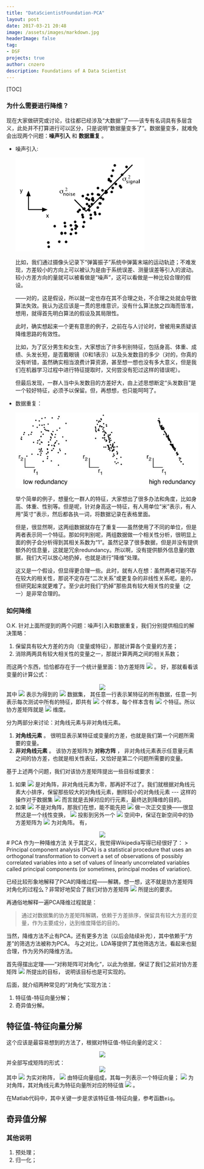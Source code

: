 ```yaml
---
title: "DataScientistFoundation-PCA"
layout: post
date: 2017-03-21 20:48
image: /assets/images/markdown.jpg
headerImage: false
tag:
- DSF
projects: true
author: cnzero
description: Foundations of A Data Scientist
---
```


[TOC]

### 为什么需要进行降维？
现在大家做研究或讨论，往往都已经涉及“大数据”了——该专有名词具有多层含义，此处并不打算进行可以区分，只是说明“数据量变多了”。数据量变多，就难免会出现两个问题：__噪声引入__ 和 __数据重复__ 。

* 噪声引入:

  ![](/assets/images/PCA/Signal2NoiseVariance.jpg)

  比如，我们通过摄像头记录下“弹簧振子”系统中弹簧末端的运动轨迹；不难发现，方差较小的方向上可以被认为是由于系统误差、测量误差等引入的波动。较小方差方向的量就可以被看做是“噪声”，这可以看做是一种比较合理的假设。

   ——对的，这是假设，所以就一定也存在其不合理之处，不合理之处就会导致算法失效。我认为这应该是一贯的思维意识，没有什么算法放之四海而皆准，想用，就得首先明白算法的假设及其局限性。

   此时，确实想起来一个更有意思的例子，之前在与人讨论时，曾被用来质疑该降维思路的有效性。

   比如，为了区分男生和女生，大家想出了许多判别特征，包括身高、体重、成绩、头发长短，是否戴眼镜（0和1表示）以及头发数目的多少（对的，你真的没有听错，虽然确实相当浪费计算资源，甚至想一想也没有多大意义，但是我们在机器学习过程中进行特征提取时，又何尝没有犯过这样的错误呢）。

   但最后发现，一群人当中头发数目的方差好大，由上述思想断定“头发数目”是一个较好特征，必须予以保留。但，再想想，也只能呵呵了。

* 数据重复：

  ![](/assets/images/PCA/Redundancy.jpg)

  举个简单的例子，想量化一群人的特征，大家想出了很多办法和角度，比如身高、体重、性别等。但是呢，针对身高这一特征，有人用单位“米”表示，有人用“英寸”表示，然后都各执一词，将数据记录在表格里面。

  但是，很显然啊，这两组数据就存在了重复——虽然使用了不同的单位，但是两者表示同一个特征。那如何判别呢，两组数据做一个相关性分析，很明显上面的例子会分析得到其相关系数为“1”。虽然记录了很多数据，但是并没有提供额外的信息量，这就是冗余redundancy。所以啊，没有提供额外信息量的数据，我们大可以放心地扔掉，也就是进行“降维”处理。

  这又是一个假设，但显得更合理一些。此时，就有人在想：虽然两者可能不存在较大的相关性，那说不定存在“二次关系”或更复杂的非线性关系呢。是的，但研究起来就更难了。至少此时我们“扔掉”那些具有较大相关性的变量（之一）是非常合理的。

### 如何降维
O.K. 针对上面所提到的两个问题：噪声引入和数据重复，我们分别提供相应的解决策略：
1. 保留具有较大方差的方向（变量或特征），那就计算各个变量的方差；
2. 消除两两具有较大相关性的变量之一，那就计算两两之间的相关系数；

而这两个东西，恰恰都存在于一个统计量里面：协方差矩阵
<img src="http://chart.googleapis.com/chart?cht=tx&chl=\Large  C_{X}
" style="border:none;">
。 好，那就看看该变量的计算公式：

<center>
<img src="http://chart.googleapis.com/chart?cht=tx&chl=\Large  C_{X} \equiv \frac{1}{n} X X^{T} " align="center">
</center>
  其中
<img src="http://chart.googleapis.com/chart?cht=tx&chl=\Large  X ">
表示为得到的
<img src="http://chart.googleapis.com/chart?cht=tx&chl=\Large m\times n ">
数据集， 其任意一行表示某特征的所有数据，任意一列表示每次测试中所有的特征，即共有
<img src="http://chart.googleapis.com/chart?cht=tx&chl=\Large n ">
个样本，每个样本含有
<img src="http://chart.googleapis.com/chart?cht=tx&chl=\Large m">
个特征。所以协方差矩阵就是
<img src="http://chart.googleapis.com/chart?cht=tx&chl=\Large m\times m "> 维度。

分为两部分来讨论：对角线元素与非对角线元素。
1. __对角线元素__ 。
  很明显表示某特征或变量的方差，也就是我们第一个问题所需要的变量。
2. __非对角线元素__ 。
  该协方差矩阵为 __对称方阵__ ， 非对角线元素表示任意量元素之间的协方差，也就是相关性表征，又恰好是第二个问题所需要的变量。

基于上述两个问题，我们对该协方差矩阵提出一些目标或要求：

1. 如果
<img src="http://chart.googleapis.com/chart?cht=tx&chl=\Large  C_{X}
" style="border:none;">
是对角阵，非对角线元素为零，那再好不过了。我们就根据对角线元素大小排序，保留那些较大的对角线元素，删除较小的对角线元素 --- 这样的操作对于数据集
<img src="http://chart.googleapis.com/chart?cht=tx&chl=\Large  X_{m \times n}
" style="border:none;">
而言就是去掉对应的行元素，最终达到降维的目的。
2. 如果
<img src="http://chart.googleapis.com/chart?cht=tx&chl=\Large  C_{X}
" style="border:none;">
不是对角阵，那我们在想，能不能先把
<img src="http://chart.googleapis.com/chart?cht=tx&chl=\Large  X_{m \times n}
" style="border:none;">
做一次正交变换——很显然这是一个线性变换，
<img src="http://chart.googleapis.com/chart?cht=tx&chl=\Large  Y_{m \times n} = P_{m \times m} X_{m \times n}
" style="border:none;">
投影到另外一个
<img src="http://chart.googleapis.com/chart?cht=tx&chl=\Large  m \times n
" style="border:none;">
空间中，保证在新空间中的协方差矩阵为
<img src="http://chart.googleapis.com/chart?cht=tx&chl=\Large  Y_{m \times n}
" style="border:none;">
为对角阵。
有，

<center>
<img src="http://chart.googleapis.com/chart?cht=tx&chl=\Large  
C_{Y} \\
= \frac{1}{n} Y Y^{T}\\
= \frac{1}{n} (PX)(PX)^T \\
= \frac{1}{n} PXX^TP \\
=  PC_XP
" style="border:none;">
</center>
# PCA 作为一种降维方法
关于其定义，我觉得Wikipedia写得已经很好了：
> Principal component analysis (PCA) is a statistical procedure that uses an orthogonal transformation to convert a set of observations of possibly correlated variables into a set of values of linearly uncorrelated variables called principal components (or sometimes, principal modes of variation).

已经比较形象地解释了PCA的降维过程——解耦，想一想，这不就是协方差矩阵对角化的过程么？非常好地契合了我们对协方差矩阵
<img src="http://chart.googleapis.com/chart?cht=tx&chl=\Large  C_{X}
" style="border:none;">
所提出的要求。

再通俗地解释一遍PCA降维过程就是：
> 通过对数据集的协方差矩阵解耦，依赖于方差排序，保留具有较大方差的变量，作为主要成分，达到维度降低的目的。

当然，降维方法不止有PCA，还有更多方法（以后会陆续补充），其中依赖于“方差”的筛选方法被称为PCA。
与之对比，LDA等提供了其他筛选方法，看起来也挺合理，作为另外的降维方法。

首先得摆出定理——“对称矩阵可对角化”，以此为依据，保证了我们之前对协方差矩阵
<img src="http://chart.googleapis.com/chart?cht=tx&chl=\Large  C_{X}
" style="border:none;">
所提出的目标， 说明该目标也是可实现的。

后面，就介绍两种常见的“对角化”实现方法：
1. 特征值-特征向量分解；
2. 奇异值分解。

## 特征值-特征向量分解
这个应该是最容易想到的方法了，根据对特征值-特征向量的定义：

<center>
<img src="http://chart.googleapis.com/chart?cht=tx&chl=\Large  A v = \lambda v
" style="border:none;">
</center>
并全部写成矩阵的形式：

<center>
<img src="http://chart.googleapis.com/chart?cht=tx&chl=\Large  A V = V \Lambda
" style="border:none;">
</center>
其中
<img src="http://chart.googleapis.com/chart?cht=tx&chl=\Large  A
" style="border:none;">
为实对称阵，
<img src="http://chart.googleapis.com/chart?cht=tx&chl=\Large  V
" style="border:none;">
由特征向量组成，其每一列表示一个特征向量；
<img src="http://chart.googleapis.com/chart?cht=tx&chl=\Large  \Lambda
" style="border:none;">
为对角阵，其对角线元素为特征向量所对应的特征值
<img src="http://chart.googleapis.com/chart?cht=tx&chl=\Large  \lambda
" style="border:none;"> 。

在Matlab代码中，其中关键一步是求该特征值-特征向量，参考函数`eig`。

## 奇异值分解

### 其他说明
1. 预处理；
2. 归一化；
